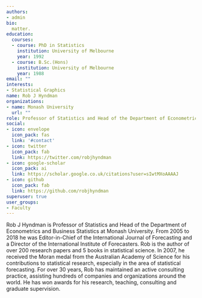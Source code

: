 ```yaml
---
authors:
- admin
bio: 
  matter.
education:
  courses:
  - course: PhD in Statistics
    institution: University of Melbourne
    year: 1992
  - course: B.Sc.(Hons)
    institution: University of Melbourne
    year: 1988
email: ""
interests:
- Statistical Graphics
name: Rob J Hyndman
organizations:
- name: Monash University
  url: ""
role: Professor of Statistics and Head of the Department of Econometrics and Business Statistics
social:
- icon: envelope
  icon_pack: fas
  link: '#contact'
- icon: twitter
  icon_pack: fab
  link: https://twitter.com/robjhyndman
- icon: google-scholar
  icon_pack: ai
  link: https://scholar.google.co.uk/citations?user=sIwtMXoAAAAJ
- icon: github
  icon_pack: fab
  link: https://github.com/robjhyndman
superuser: true
user_groups:
- Faculty
---
```


Rob J Hyndman is Professor of Statistics and Head of the Department of Econometrics and Business Statistics at Monash University. From 2005 to 2018 he was Editor-in-Chief of the International Journal of Forecasting and a Director of the International Institute of Forecasters. Rob is the author of over 200 research papers and 5 books in statistical science. In 2007, he received the Moran medal from the Australian Academy of Science for his contributions to statistical research, especially in the area of statistical forecasting. For over 30 years, Rob has maintained an active consulting practice, assisting hundreds of companies and organizations around the world. He has won awards for his research, teaching, consulting and graduate supervision.